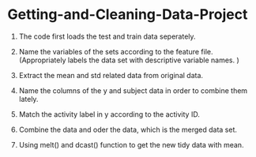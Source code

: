 # Getting-and-Cleaning-Data-Project

1. The code first loads the test and train data seperately.

2.  Name the variables of the sets according to the feature file. 
    (Appropriately labels the data set with descriptive variable names. )

3.  Extract the mean and std related data from original data.

4.  Name the columns of the y and subject data in order to combine them lately.

5.  Match the activity label in y according to the activity ID.

6.  Combine the data and oder the data, which is the merged data set.

7.  Using melt() and dcast() function to get the new tidy data with mean.

